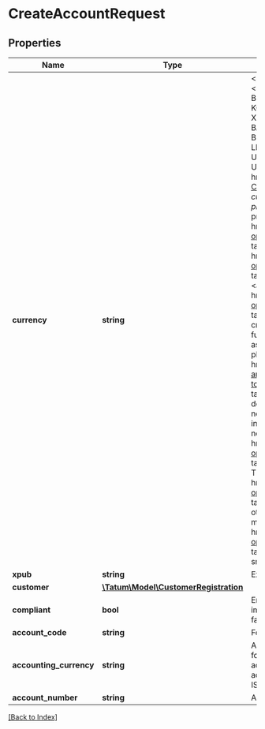 # CreateAccountRequest

## Properties

Name | Type | Description | Notes
------------ | ------------- | ------------- | -------------
**currency** | **string** | &lt;p&gt;The currency for the virtual account&lt;/p&gt; &lt;ul&gt; &lt;li&gt;&lt;b&gt;Native blockchain assets:&lt;/b&gt; ALGO, BCH, BNB, BSC, BTC, CELO, DOGE, EGLD, ETH, FLOW, KCS, KLAY, LTC, MATIC, ONE, SOL, TRON, VET, XDC, XLM, XRP&lt;/li&gt; &lt;li&gt;&lt;b&gt;Digital assets:&lt;/b&gt; BADA, BAT, BBCH, BBTC, BDOT, BETH, BLTC, BUSD, BUSD_BSC, BXRP, CAKE, FREE, GMC, LEO, LINK, MKR, MMY, PAX, PAXG, TUSD, UNI, USD_BSC, USDC, USDC_MATIC, USDT, USDT_TRON, WBNB, WBTC, XCON&lt;/li&gt; &lt;li&gt;&lt;b&gt;&lt;a href&#x3D;\&quot;https://apidoc.tatum.io/tag/Virtual-Currency\&quot; target&#x3D;\&quot;_blank\&quot;&gt;Virtual currency&lt;/a&gt;&lt;/b&gt; registered on the Tatum platform and starting with the \&quot;VC_\&quot; prefix&lt;/li&gt; &lt;li&gt;&lt;b&gt;&lt;a href&#x3D;\&quot;https://apidoc.tatum.io/tag/Blockchain-operations#operation/BnbAssetOffchain\&quot; target&#x3D;\&quot;_blank\&quot;&gt;BNB assets&lt;/a&gt;, &lt;a href&#x3D;\&quot;https://apidoc.tatum.io/tag/Blockchain-operations#operation/XlmAssetOffchain\&quot; target&#x3D;\&quot;_blank\&quot;&gt;XLM assets&lt;/a&gt;, and &lt;a href&#x3D;\&quot;https://apidoc.tatum.io/tag/Blockchain-operations#operation/XrpAssetOffchain\&quot; target&#x3D;\&quot;_blank\&quot;&gt;XRP assets&lt;/a&gt;&lt;/b&gt; created via the Tatum platform&lt;/li&gt; &lt;li&gt;&lt;b&gt;Custom fungible tokens&lt;/b&gt; (ERC-20 or equivalent, such as BEP-20 or TRC-10/20) registered on the Tatum platform; for more information, see &lt;a href&#x3D;\&quot;https://docs.tatum.io/guides/ledger-and-off-chain/how-to-connect-custom-erc-20-token-to-the-ledger\&quot; target&#x3D;\&quot;_blank\&quot;&gt;our user documentation&lt;/a&gt; &lt;br/&gt;The fungible tokens do not have direct faucets on the testnet. To use them in a testnet environment, you have to register a new fungible token in a virtual account (use &lt;a href&#x3D;\&quot;https://apidoc.tatum.io/tag/Blockchain-operations/#operation/createTrc\&quot; target&#x3D;\&quot;_blank\&quot;&gt;this API&lt;/a&gt; for TRON TRC-10/20 tokens and &lt;a href&#x3D;\&quot;https://apidoc.tatum.io/tag/Blockchain-operations/#operation/registerErc20Token\&quot; target&#x3D;\&quot;_blank\&quot;&gt;this API&lt;/a&gt; for any other tokens) and make sure that your tokens minted on the testnet are &lt;a href&#x3D;\&quot;https://apidoc.tatum.io/tag/Blockchain-operations/#operation/storeTokenAddress\&quot; target&#x3D;\&quot;_blank\&quot;&gt;linked to the token smart contract&lt;/a&gt;.&lt;/li&gt; &lt;/ul&gt; |
**xpub** | **string** | Extended public key to generate addresses from. |
**customer** | [**\Tatum\Model\CustomerRegistration**](CustomerRegistration.md) |  | [optional]
**compliant** | **bool** | Enable compliant checks. If this is enabled, it is impossible to create account if compliant check fails. | [optional]
**account_code** | **string** | For bookkeeping to distinct account purpose. | [optional]
**accounting_currency** | **string** | All transaction will be accounted in this currency for all accounts. Currency can be overridden per account level. If not set, customer accountingCurrency is used or EUR by default. ISO-4217 | [optional]
**account_number** | **string** | Account number from external system. | [optional]

[[Back to Index]](../index.md)
